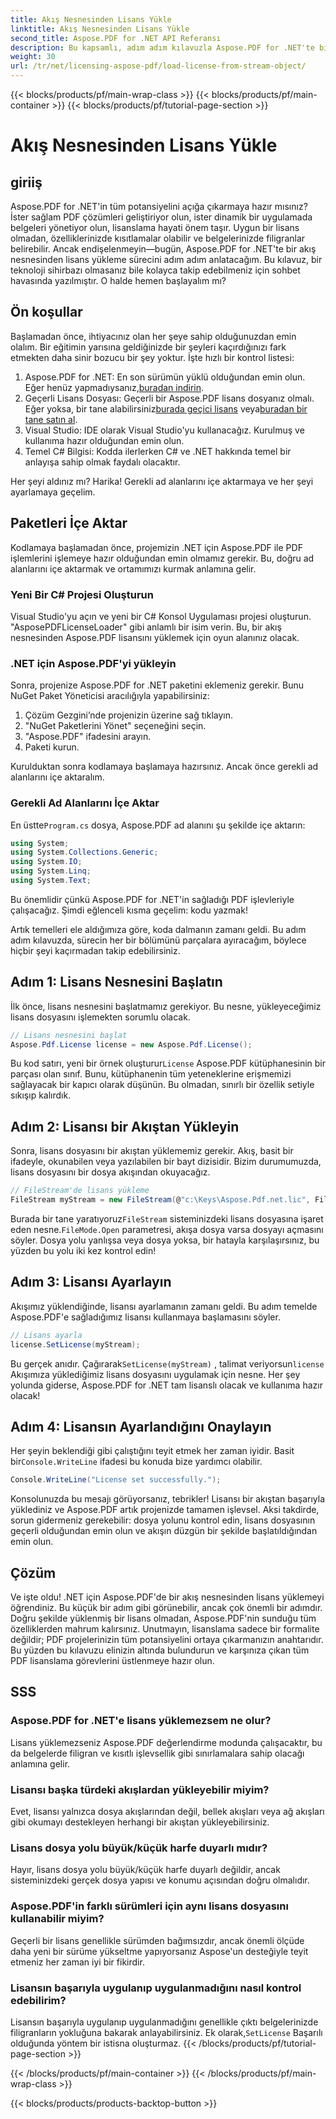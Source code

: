 ```yaml
---
title: Akış Nesnesinden Lisans Yükle
linktitle: Akış Nesnesinden Lisans Yükle
second_title: Aspose.PDF for .NET API Referansı
description: Bu kapsamlı, adım adım kılavuzla Aspose.PDF for .NET'te bir akış nesnesinden lisans yüklemeyi öğrenin.
weight: 30
url: /tr/net/licensing-aspose-pdf/load-license-from-stream-object/
---
```


{{< blocks/products/pf/main-wrap-class >}}
{{< blocks/products/pf/main-container >}}
{{< blocks/products/pf/tutorial-page-section >}}

# Akış Nesnesinden Lisans Yükle

## giriiş

Aspose.PDF for .NET'in tüm potansiyelini açığa çıkarmaya hazır mısınız? İster sağlam PDF çözümleri geliştiriyor olun, ister dinamik bir uygulamada belgeleri yönetiyor olun, lisanslama hayati önem taşır. Uygun bir lisans olmadan, özelliklerinizde kısıtlamalar olabilir ve belgelerinizde filigranlar belirebilir. Ancak endişelenmeyin—bugün, Aspose.PDF for .NET'te bir akış nesnesinden lisans yükleme sürecini adım adım anlatacağım. Bu kılavuz, bir teknoloji sihirbazı olmasanız bile kolayca takip edebilmeniz için sohbet havasında yazılmıştır. O halde hemen başlayalım mı?

## Ön koşullar

Başlamadan önce, ihtiyacınız olan her şeye sahip olduğunuzdan emin olalım. Bir eğitimin yarısına geldiğinizde bir şeyleri kaçırdığınızı fark etmekten daha sinir bozucu bir şey yoktur. İşte hızlı bir kontrol listesi:

1.  Aspose.PDF for .NET: En son sürümün yüklü olduğundan emin olun. Eğer henüz yapmadıysanız,[buradan indirin](https://releases.aspose.com/pdf/net/).
2. Geçerli Lisans Dosyası: Geçerli bir Aspose.PDF lisans dosyanız olmalı. Eğer yoksa, bir tane alabilirsiniz[burada geçici lisans](https://purchase.aspose.com/temporary-license/) veya[buradan bir tane satın al](https://purchase.aspose.com/buy).
3. Visual Studio: IDE olarak Visual Studio'yu kullanacağız. Kurulmuş ve kullanıma hazır olduğundan emin olun.
4. Temel C# Bilgisi: Kodda ilerlerken C# ve .NET hakkında temel bir anlayışa sahip olmak faydalı olacaktır.

Her şeyi aldınız mı? Harika! Gerekli ad alanlarını içe aktarmaya ve her şeyi ayarlamaya geçelim.

## Paketleri İçe Aktar

Kodlamaya başlamadan önce, projemizin .NET için Aspose.PDF ile PDF işlemlerini işlemeye hazır olduğundan emin olmamız gerekir. Bu, doğru ad alanlarını içe aktarmak ve ortamımızı kurmak anlamına gelir.

### Yeni Bir C# Projesi Oluşturun

Visual Studio'yu açın ve yeni bir C# Konsol Uygulaması projesi oluşturun. "AsposePDFLicenseLoader" gibi anlamlı bir isim verin. Bu, bir akış nesnesinden Aspose.PDF lisansını yüklemek için oyun alanınız olacak.

### .NET için Aspose.PDF'yi yükleyin

Sonra, projenize Aspose.PDF for .NET paketini eklemeniz gerekir. Bunu NuGet Paket Yöneticisi aracılığıyla yapabilirsiniz:

1. Çözüm Gezgini’nde projenizin üzerine sağ tıklayın.
2. "NuGet Paketlerini Yönet" seçeneğini seçin.
3. "Aspose.PDF" ifadesini arayın.
4. Paketi kurun.

Kurulduktan sonra kodlamaya başlamaya hazırsınız. Ancak önce gerekli ad alanlarını içe aktaralım.

### Gerekli Ad Alanlarını İçe Aktar

 En üstte`Program.cs` dosya, Aspose.PDF ad alanını şu şekilde içe aktarın:

```csharp
using System;
using System.Collections.Generic;
using System.IO;
using System.Linq;
using System.Text;
```

Bu önemlidir çünkü Aspose.PDF for .NET'in sağladığı PDF işlevleriyle çalışacağız. Şimdi eğlenceli kısma geçelim: kodu yazmak!

Artık temelleri ele aldığımıza göre, koda dalmanın zamanı geldi. Bu adım adım kılavuzda, sürecin her bir bölümünü parçalara ayıracağım, böylece hiçbir şeyi kaçırmadan takip edebilirsiniz.

## Adım 1: Lisans Nesnesini Başlatın

İlk önce, lisans nesnesini başlatmamız gerekiyor. Bu nesne, yükleyeceğimiz lisans dosyasını işlemekten sorumlu olacak.

```csharp
// Lisans nesnesini başlat
Aspose.Pdf.License license = new Aspose.Pdf.License();
```

Bu kod satırı, yeni bir örnek oluşturur`License` Aspose.PDF kütüphanesinin bir parçası olan sınıf. Bunu, kütüphanenin tüm yeteneklerine erişmemizi sağlayacak bir kapıcı olarak düşünün. Bu olmadan, sınırlı bir özellik setiyle sıkışıp kalırdık.

## Adım 2: Lisansı bir Akıştan Yükleyin

Sonra, lisans dosyasını bir akıştan yüklememiz gerekir. Akış, basit bir ifadeyle, okunabilen veya yazılabilen bir bayt dizisidir. Bizim durumumuzda, lisans dosyasını bir dosya akışından okuyacağız.

```csharp
// FileStream'de lisans yükleme
FileStream myStream = new FileStream(@"c:\Keys\Aspose.Pdf.net.lic", FileMode.Open);
```

 Burada bir tane yaratıyoruz`FileStream` sisteminizdeki lisans dosyasına işaret eden nesne.`FileMode.Open` parametresi, akışa dosya varsa dosyayı açmasını söyler. Dosya yolu yanlışsa veya dosya yoksa, bir hatayla karşılaşırsınız, bu yüzden bu yolu iki kez kontrol edin!

## Adım 3: Lisansı Ayarlayın

Akışımız yüklendiğinde, lisansı ayarlamanın zamanı geldi. Bu adım temelde Aspose.PDF'e sağladığımız lisansı kullanmaya başlamasını söyler.

```csharp
// Lisans ayarla
license.SetLicense(myStream);
```

Bu gerçek anıdır. Çağırarak`SetLicense(myStream)` , talimat veriyorsun`license` Akışımıza yüklediğimiz lisans dosyasını uygulamak için nesne. Her şey yolunda giderse, Aspose.PDF for .NET tam lisanslı olacak ve kullanıma hazır olacak!

## Adım 4: Lisansın Ayarlandığını Onaylayın

 Her şeyin beklendiği gibi çalıştığını teyit etmek her zaman iyidir. Basit bir`Console.WriteLine` ifadesi bu konuda bize yardımcı olabilir.

```csharp
Console.WriteLine("License set successfully.");
```

Konsolunuzda bu mesajı görüyorsanız, tebrikler! Lisansı bir akıştan başarıyla yüklediniz ve Aspose.PDF artık projenizde tamamen işlevsel. Aksi takdirde, sorun gidermeniz gerekebilir: dosya yolunu kontrol edin, lisans dosyasının geçerli olduğundan emin olun ve akışın düzgün bir şekilde başlatıldığından emin olun.

## Çözüm

Ve işte oldu! .NET için Aspose.PDF'de bir akış nesnesinden lisans yüklemeyi öğrendiniz. Bu küçük bir adım gibi görünebilir, ancak çok önemli bir adımdır. Doğru şekilde yüklenmiş bir lisans olmadan, Aspose.PDF'nin sunduğu tüm özelliklerden mahrum kalırsınız. Unutmayın, lisanslama sadece bir formalite değildir; PDF projelerinizin tüm potansiyelini ortaya çıkarmanızın anahtarıdır. Bu yüzden bu kılavuzu elinizin altında bulundurun ve karşınıza çıkan tüm PDF lisanslama görevlerini üstlenmeye hazır olun.

## SSS

### Aspose.PDF for .NET'e lisans yüklemezsem ne olur?  
Lisans yüklemezseniz Aspose.PDF değerlendirme modunda çalışacaktır, bu da belgelerde filigran ve kısıtlı işlevsellik gibi sınırlamalara sahip olacağı anlamına gelir.

### Lisansı başka türdeki akışlardan yükleyebilir miyim?  
Evet, lisansı yalnızca dosya akışlarından değil, bellek akışları veya ağ akışları gibi okumayı destekleyen herhangi bir akıştan yükleyebilirsiniz.

### Lisans dosya yolu büyük/küçük harfe duyarlı mıdır?  
Hayır, lisans dosya yolu büyük/küçük harfe duyarlı değildir, ancak sisteminizdeki gerçek dosya yapısı ve konumu açısından doğru olmalıdır.

### Aspose.PDF'in farklı sürümleri için aynı lisans dosyasını kullanabilir miyim?  
Geçerli bir lisans genellikle sürümden bağımsızdır, ancak önemli ölçüde daha yeni bir sürüme yükseltme yapıyorsanız Aspose'un desteğiyle teyit etmeniz her zaman iyi bir fikirdir.

### Lisansın başarıyla uygulanıp uygulanmadığını nasıl kontrol edebilirim?  
 Lisansın başarıyla uygulanıp uygulanmadığını genellikle çıktı belgelerinizde filigranların yokluğuna bakarak anlayabilirsiniz. Ek olarak,`SetLicense` Başarılı olduğunda yöntem bir istisna oluşturmaz.
{{< /blocks/products/pf/tutorial-page-section >}}

{{< /blocks/products/pf/main-container >}}
{{< /blocks/products/pf/main-wrap-class >}}

{{< blocks/products/products-backtop-button >}}
